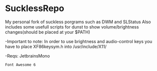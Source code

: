 # SucklessRepo
My personal fork of suckless porgrams such as DWM and SLStatus
Also includes some usefull scripts for dunst to show volume/brightness changes(should be placed at your $PATH)

-Important to note:
	In order to use brightness and audio-control keys you have to place XF86keysym.h into /usr/include/X11/
	

-Reqs:
	JetbrainsMono
	
 	Font Awesome 6
